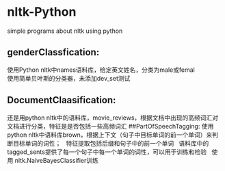 # nltk-Python
simple programs about nltk using python
## genderClassfication:
使用Python nltk中names语料库，给定英文姓名，分类为male或femal  
使用简单贝叶斯的分类器，未添加dev_set测试
## DocumentClaasification:
还是用python nltk中的语料库，movie_reviews，根据文档中出现的高频词汇对文档进行分类，特征是是否包括一些高频词汇
##PartOfSpeechTagging:
使用python nltk中语料库brown，根据上下文（句子中目标单词的前一个单词）来判断目标单词的词性；  
特征提取包括后缀和句子中的前一个单词  
语料库中的tagged_sents提供了每一个句子中每一个单词的词性，可以用于训练和检验  
使用 nltk.NaiveBayesClassifier训练
